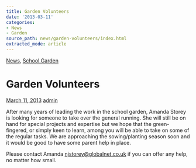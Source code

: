 ```yaml
---
title: Garden Volunteers
date: '2013-03-11'
categories:
- News
- Garden
source_path: news/garden-volunteers/index.html
extracted_mode: article
---
```

[News](/news/), [School Garden](category/garden/)

# Garden Volunteers

[March 11, 2013](/news/garden-volunteers/) [admin](author/admin/)

After many years of leading the work in the school garden, Amanda Storey is looking for someone to take over the general running. She will still be on hand for special projects and expertise but we hope that the green-fingered, or simply keen to learn, among you will be able to take on some of the regular tasks. We are approaching the sowing/planting season soon and it would be good to have some parent help in place.

Please contact Amanda [njstorey@globalnet.co.uk](mailto:njstorey@globalnet.co.uk) if you can offer any help, no matter how small.
